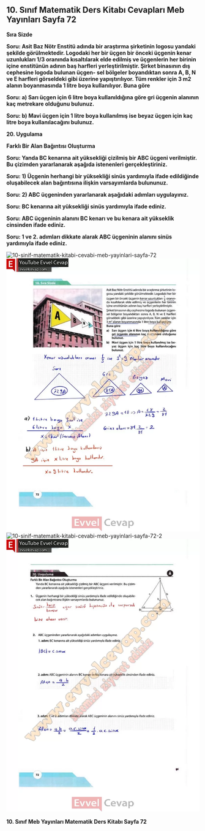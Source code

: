 ## 10. Sınıf Matematik Ders Kitabı Cevapları Meb Yayınları Sayfa 72

**Sıra Sizde**

**Soru: Asit Baz Nötr Enstitü adında bir araştırma şirketinin logosu yandaki şekilde görülmektedir. Logodaki her bir üçgen bir önceki üçgenin kenar uzunlukları 1/3 oranında kısaltılarak elde edilmiş ve üçgenlerin her birinin içine enstitünün adının baş harfleri yerleştirilmiştir. Şirket binasının dış cephesine logoda bulunan üçgen- sel bölgeler boyandıktan sonra A, B, N ve E harfleri görseldeki gibi üzerine yapıştırılıyor. Tüm renkler için 3 m2 alanın boyanmasında 1 litre boya kullanılıyor. Buna göre**

**Soru: a) Sarı üçgen için 6 litre boya kullanıldığına göre gri üçgenin alanının kaç metrekare olduğunu bulunuz.**

**Soru: b) Mavi üçgen için 1 litre boya kullanılmış ise beyaz üçgen için kaç litre boya kullanılacağını bulunuz.**

**20. Uygulama**

**Farklı Bir Alan Bağıntısı Oluşturma**

**Soru: Yanda BC kenarına ait yüksekliği çizilmiş bir ABC üçgeni verilmiştir. Bu çizimden yararlanarak aşağıda istenenleri gerçekleştiriniz.**

**Soru: 1) Üçgenin herhangi bir yüksekliği sinüs yardımıyla ifade edildiğinde oluşabilecek alan bağıntısına ilişkin varsayımlarda bulununuz.**

**Soru: 2) ABC üçgeninden yararlanarak aşağıdaki adımları uygulayınız.**

**Soru: BC kenarına ait yüksekliği sinüs yardımıyla ifade ediniz.**

**Soru: ABC üçgeninin alanını BC kenarı ve bu kenara ait yükseklik cinsinden ifade ediniz.**

**Soru: 1 ve 2. adımları dikkate alarak ABC üçgeninin alanını sinüs yardımıyla ifade ediniz.**

![10-sinif-matematik-kitabi-cevabi-meb-yayinlari-sayfa-72]()![10-sinif-matematik-kitabi-cevabi-meb-yayinlari-sayfa-72](./image1.webp)  
 ![10-sinif-matematik-kitabi-cevabi-meb-yayinlari-sayfa-72-2]()![10-sinif-matematik-kitabi-cevabi-meb-yayinlari-sayfa-72-2](./image2.webp)

**10. Sınıf Meb Yayınları Matematik Ders Kitabı Sayfa 72**